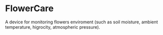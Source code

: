 # FlowerCare
A device for monitoring flowers enviroment (such as soil moisture, ambient temperature, higrocity, atmospheric pressure).
